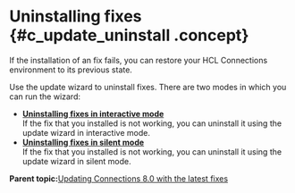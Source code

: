 # Uninstalling fixes {#c_update_uninstall .concept}

If the installation of an fix fails, you can restore your HCL Connections environment to its previous state.

Use the update wizard to uninstall fixes. There are two modes in which you can run the wizard:

-   **[Uninstalling fixes in interactive mode](../migrate/t_uninstall_interim-fix_interactive-mode.md)**  
If the fix that you installed is not working, you can uninstall it using the update wizard in interactive mode.
-   **[Uninstalling fixes in silent mode](../migrate/t_uninstall_interim-fix_silent-mode.md)**  
If the fix that you installed is not working, you can uninstall it using the update wizard in silent mode.

**Parent topic:**[Updating Connections 8.0 with the latest fixes](../migrate/c_updating_interim_fixes.md)


